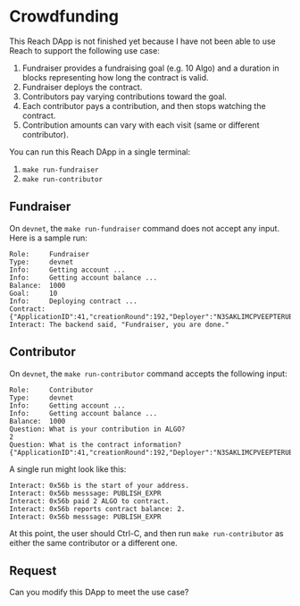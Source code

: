 # Crowdfunding

This Reach DApp is not finished yet because I have not been able to use Reach to support the following use case:

1. Fundraiser provides a fundraising goal (e.g. 10 Algo) and a duration in blocks representing how long the contract is valid.
1. Fundraiser deploys the contract.
1. Contributors pay varying contributions toward the goal. 
1. Each contributor pays a contribution, and then stops watching the contract. 
1. Contribution amounts can vary with each visit (same or different contributor). 

You can run this Reach DApp in a single terminal:

1. `make run-fundraiser`
1. `make run-contributor`

## Fundraiser

On `devnet`, the `make run-fundraiser` command does not accept any input. Here is a sample run:

```
Role:     Fundraiser
Type:     devnet
Info:     Getting account ...
Info:     Getting account balance ...
Balance:  1000
Goal:     10
Info:     Deploying contract ...
Contract: {"ApplicationID":41,"creationRound":192,"Deployer":"N3SAKLIMCPVEEPTERUB2U7ESDOSKDZQGEGI75S4PHXOEHZ6WKXSSWSY6QM"}
Interact: The backend said, "Fundraiser, you are done."
```

## Contributor

On `devnet`, the `make run-contributor` command accepts the following input:

```
Role:     Contributor
Type:     devnet
Info:     Getting account ...
Info:     Getting account balance ...
Balance:  1000
Question: What is your contribution in ALGO?
2
Question: What is the contract information?
{"ApplicationID":41,"creationRound":192,"Deployer":"N3SAKLIMCPVEEPTERUB2U7ESDOSKDZQGEGI75S4PHXOEHZ6WKXSSWSY6QM"}
```

A single run might look like this:

```
Interact: 0x56b is the start of your address.
Interact: 0x56b messsage: PUBLISH_EXPR
Interact: 0x56b paid 2 ALGO to contract.
Interact: 0x56b reports contract balance: 2.
Interact: 0x56b messsage: PUBLISH_EXPR
```

At this point, the user should Ctrl-C, and then run `make run-contributor` as either the same contributor or a different one.

## Request

Can you modify this DApp to meet the use case?